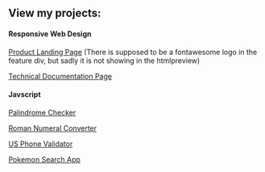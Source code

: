 ## View my projects: 

#### Responsive Web Design
<a href="https://htmlpreview.github.io/?https://github.com/kevokt/personal-fcc-project/blob/main/04_product-landing-page/index.html
" target="_blank">Product Landing Page</a> (There is supposed to be a fontawesome logo in the feature div, but sadly it is not showing in the htmlpreview)

<a href="https://htmlpreview.github.io/?https://github.com/kevokt/personal-fcc-project/blob/main/03_technical-doc-page/index.html
" target="_blank">Technical Documentation Page</a>

#### Javscript

<a href="https://htmlpreview.github.io/?https://github.com/kevokt/personal-fcc-project/blob/main/06_palindrome-checker/index.html" target="_blank">Palindrome Checker</a>


<a href="https://htmlpreview.github.io/?https://github.com/kevokt/personal-fcc-project/blob/main/07_roman-numeral-converter/index.html" target="_blank">Roman Numeral Converter</a>


<a href="https://htmlpreview.github.io/?https://github.com/kevokt/personal-fcc-project/blob/main/08_US-phone-validator/index.html" target="_blank">US Phone Validator</a>

<a href="https://htmlpreview.github.io/?https://github.com/kevokt/personal-fcc-project/blob/main/10_pokemon_search_app/index.html" target="_blank">Pokemon Search App</a>
